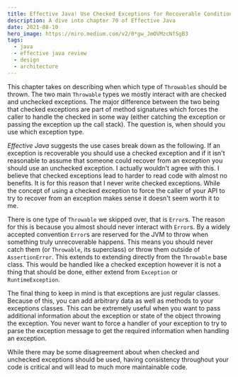 ```yaml
---
title: Effective Java! Use Checked Exceptions for Recoverable Conditions
description: A dive into chapter 70 of Effective Java
date: 2021-08-10
hero_image: https://miro.medium.com/v2/0*gw_JmOVMzcNfSgB3
tags:
  - java
  - effective java review
  - design
  - architecture
---
```


This chapter takes on describing when which type of `Throwable`s should be thrown. The two main `Throwable` types we mostly interact with are checked and unchecked exceptions. The major difference between the two being that checked exceptions are part of method signatures which forces the caller to handle the checked in some way (either catching the exception or passing the exception up the call stack). The question is, when should you use which exception type. 

_Effective Java_ suggests the use cases break down as the following. If an exception is recoverable you should use a checked exception and if it isn't reasonable to assume that someone could recover from an exception you should use an unchecked exception. I actually wouldn't agree with this. I believe that checked exceptions lead to harder to read code with almost no benefits. It is for this reason that I never write checked exceptions. While the concept of using a checked exception to force the caller of your API to try to recover from an exception makes sense it doesn't seem worth it to me. 

There is one type of `Throwable` we skipped over, that is `Error`s. The reason for this is because you almost should never interact with `Error`s. By a widely accepted convention `Error`s are reserved for the JVM to throw when something truly unrecoverable happens. This means you should never catch them (or `Throwable`, its superclass) or throw them outside of `AssertionError`. This extends to extending directly from the `Throwable` base class. This would be handled like a checked exception however it is not a thing that should be done, either extend from `Exception` or `RuntimeException`.

The final thing to keep in mind is that exceptions are just regular classes. Because of this, you can add arbitrary data as well as methods to your exceptions classes. This can be extremely useful when you want to pass additional information about the exception or state of the object throwing the exception. You never want to force a handler of your exception to try to parse the exception message to get the required information when handling an exception.

While there may be some disagreement about when checked and unchecked exceptions should be used, having consistency throughout your code is critical and will lead to much more maintainable code. 